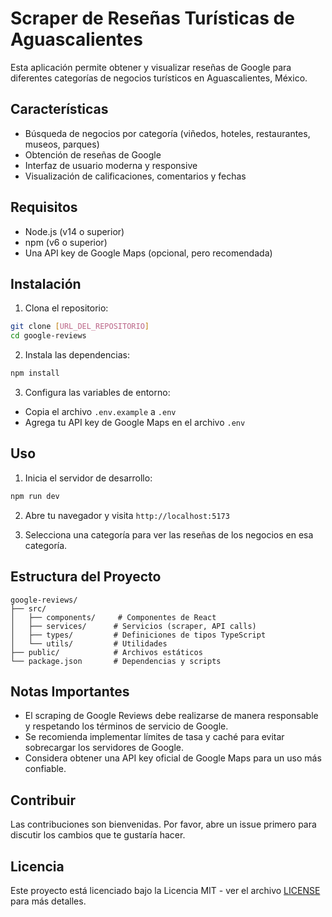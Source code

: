 # Scraper de Reseñas Turísticas de Aguascalientes

Esta aplicación permite obtener y visualizar reseñas de Google para diferentes categorías de negocios turísticos en Aguascalientes, México.

## Características

- Búsqueda de negocios por categoría (viñedos, hoteles, restaurantes, museos, parques)
- Obtención de reseñas de Google
- Interfaz de usuario moderna y responsive
- Visualización de calificaciones, comentarios y fechas

## Requisitos

- Node.js (v14 o superior)
- npm (v6 o superior)
- Una API key de Google Maps (opcional, pero recomendada)

## Instalación

1. Clona el repositorio:
```bash
git clone [URL_DEL_REPOSITORIO]
cd google-reviews
```

2. Instala las dependencias:
```bash
npm install
```

3. Configura las variables de entorno:
- Copia el archivo `.env.example` a `.env`
- Agrega tu API key de Google Maps en el archivo `.env`

## Uso

1. Inicia el servidor de desarrollo:
```bash
npm run dev
```

2. Abre tu navegador y visita `http://localhost:5173`

3. Selecciona una categoría para ver las reseñas de los negocios en esa categoría.

## Estructura del Proyecto

```
google-reviews/
├── src/
│   ├── components/     # Componentes de React
│   ├── services/      # Servicios (scraper, API calls)
│   ├── types/         # Definiciones de tipos TypeScript
│   └── utils/         # Utilidades
├── public/            # Archivos estáticos
└── package.json       # Dependencias y scripts
```

## Notas Importantes

- El scraping de Google Reviews debe realizarse de manera responsable y respetando los términos de servicio de Google.
- Se recomienda implementar límites de tasa y caché para evitar sobrecargar los servidores de Google.
- Considera obtener una API key oficial de Google Maps para un uso más confiable.

## Contribuir

Las contribuciones son bienvenidas. Por favor, abre un issue primero para discutir los cambios que te gustaría hacer.

## Licencia

Este proyecto está licenciado bajo la Licencia MIT - ver el archivo [LICENSE](LICENSE) para más detalles.
